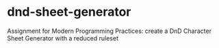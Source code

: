 # dnd-sheet-generator
Assignment for Modern Programming Practices: create a DnD Character Sheet Generator with a reduced ruleset
